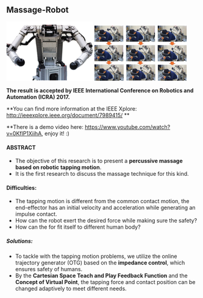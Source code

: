 ## Massage-Robot

<img src="https://github.com/CP-TSAI/Massage-Robot/raw/master/pic/螢幕快照 2017-09-08 16.08.25.jpg" width="45%" height="45%"> <img src="https://github.com/CP-TSAI/Massage-Robot/raw/master/pic/螢幕快照 2017-09-08 16.07.12.jpg" width="48%" height="48%">

**The result is accepted by IEEE International Conference on Robotics and Automation (ICRA) 2017.**

**You can find more information at the IEEE Xplore: http://ieeexplore.ieee.org/document/7989415/ **

**There is a demo video here: https://www.youtube.com/watch?v=0KflP1XiihA, enjoy it! :)


#### ABSTRACT
- The objective of this research is to present a **percussive massage based on robotic tapping motion**.
- It is the first research to discuss the massage technique for this kind. 

#### Difficulties:
- The tapping motion is different from the common contact motion, the end-effector has an initial velocity and acceleration while generating an impulse contact.
- How can the robot exert the desired force while making sure the safety?
- How can the for fit itself to different human body?

##### Solutions:
- To tackle with the tapping motion problems, we utilize the online trajectory generator (OTG) based on the **impedance control**, which ensures safety of humans. 
- By the **Cartesian Space Teach and Play Feedback Function** and the **Concept of Virtual Point**, the tapping force and contact position can be changed adaptively to meet different needs.





